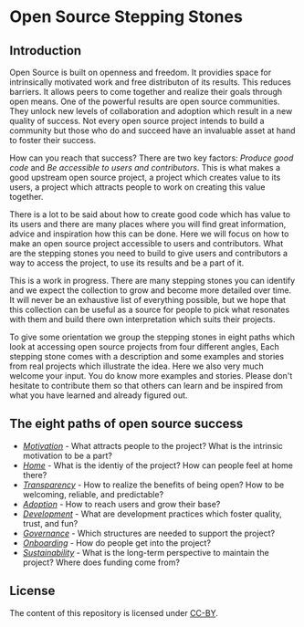 # Open Source Stepping Stones

## Introduction

Open Source is built on openness and freedom. It providies space for intrinsically motivated work and free distributon of its results. This reduces barriers. It allows peers to come together and realize their goals through open means. One of the powerful results are open source communities. They unlock new levels of collaboration and adoption which result in a new quality of success. Not every open source project intends to build a community but those who do and succeed have an invaluable asset at hand to foster their success.

How can you reach that success? There are two key factors: *Produce good code* and *Be accessible to users and contributors*. This is what makes a good upstream open source project, a project which creates value to its users, a project which attracts people to work on creating this value together.

There is a lot to be said about how to create good code which has value to its users and there are many places where you will find great information, advice and inspiration how this can be done. Here we will focus on how to make an open source project accessible to users and contributors. What are the stepping stones you need to build to give users and contributors a way to access the project, to use its results and be a part of it.

This is a work in progress. There are many stepping stones you can identify and we expect the collection to grow and become more detailed over time. It will never be an exhaustive list of everything possible, but we hope that this collection can be useful as a source for people to pick what resonates with them and build there own interpretation which suits their projects.

To give some orientation we group the stepping stones in eight paths which look at accessing open source projects from four different angles, Each stepping stone comes with a description and some examples and stories from real projects which illustrate the idea. Here we also very much welcome your input. You do know more examples and stories. Please don't hesitate to contribute them so that others can learn and be inspired from what you have learned and already figured out.

## The eight paths of open source success

* [*Motivation*](motivation.md) - What attracts people to the project? What is the intrinsic motivation to be a part?
* [*Home*](home.md) - What is the identiy of the project? How can people feel at home there?
* [*Transparency*](transparency.md) - How to realize the benefits of being open? How to be welcoming, reliable, and predictable?
* [*Adoption*](adoption.md) - How to reach users and grow their base?
* [*Development*](development.md) - What are development practices which foster quality, trust, and fun?
* [*Governance*](governance.md) - Which structures are needed to support the project?
* [*Onboarding*](onboarding.md) - How do people get into the project?
* [*Sustainability*](sustainability.md) - What is the long-term perspective to maintain the project? Where does funding come from?

## License

The content of this repository is licensed under [CC-BY](https://creativecommons.org/licenses/by/4.0/).
